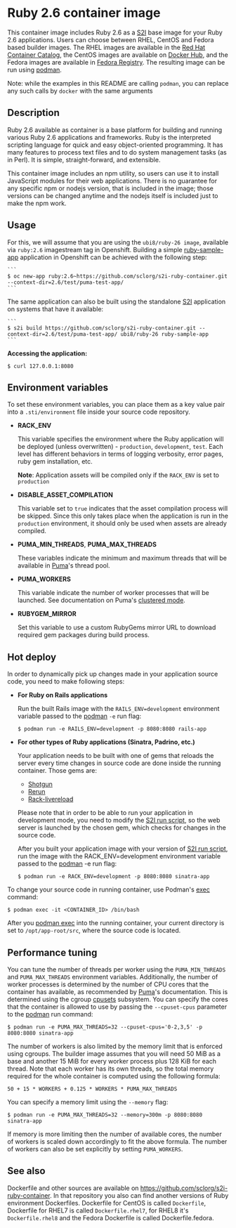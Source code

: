 Ruby 2.6 container image
=================
This container image includes Ruby 2.6 as a [S2I](https://github.com/openshift/source-to-image) base image for your Ruby 2.6 applications.
Users can choose between RHEL, CentOS and Fedora based builder images.
The RHEL images are available in the [Red Hat Container Catalog](https://access.redhat.com/containers/),
the CentOS images are available on [Docker Hub](https://hub.docker.com/r/centos/),
and the Fedora images are available in [Fedora Registry](https://registry.fedoraproject.org/).
The resulting image can be run using [podman](https://github.com/containers/libpod).

Note: while the examples in this README are calling `podman`, you can replace any such calls by `docker` with the same arguments

Description
-----------

Ruby 2.6 available as container is a base platform for
building and running various Ruby 2.6 applications and frameworks.
Ruby is the interpreted scripting language for quick and easy object-oriented programming.
It has many features to process text files and to do system management tasks (as in Perl).
It is simple, straight-forward, and extensible.

This container image includes an npm utility, so users can use it to install JavaScript
modules for their web applications. There is no guarantee for any specific npm or nodejs
version, that is included in the image; those versions can be changed anytime and
the nodejs itself is included just to make the npm work.

Usage
---------------------
For this, we will assume that you are using the `ubi8/ruby-26 image`, available via `ruby:2.6` imagestream tag in Openshift.
Building a simple [ruby-sample-app](https://github.com/sclorg/s2i-ruby-container/tree/master/2.6/test/puma-test-app) application
in Openshift can be achieved with the following step:

    ```
    $ oc new-app ruby:2.6~https://github.com/sclorg/s2i-ruby-container.git --context-dir=2.6/test/puma-test-app/
    ```

The same application can also be built using the standalone [S2I](https://github.com/openshift/source-to-image) application on systems that have it available:

    ```
    $ s2i build https://github.com/sclorg/s2i-ruby-container.git --context-dir=2.6/test/puma-test-app/ ubi8/ruby-26 ruby-sample-app
    ```

**Accessing the application:**
```
$ curl 127.0.0.1:8080
```

Environment variables
---------------------

To set these environment variables, you can place them as a key value pair into a `.sti/environment`
file inside your source code repository.

* **RACK_ENV**

    This variable specifies the environment where the Ruby application will be deployed (unless overwritten) - `production`, `development`, `test`.
    Each level has different behaviors in terms of logging verbosity, error pages, ruby gem installation, etc.

    **Note**: Application assets will be compiled only if the `RACK_ENV` is set to `production`

* **DISABLE_ASSET_COMPILATION**

    This variable set to `true` indicates that the asset compilation process will be skipped. Since this only takes place
    when the application is run in the `production` environment, it should only be used when assets are already compiled.

* **PUMA_MIN_THREADS**, **PUMA_MAX_THREADS**

    These variables indicate the minimum and maximum threads that will be available in [Puma](https://github.com/puma/puma)'s thread pool.

* **PUMA_WORKERS**

    This variable indicate the number of worker processes that will be launched. See documentation on Puma's [clustered mode](https://github.com/puma/puma#clustered-mode).

* **RUBYGEM_MIRROR**

    Set this variable to use a custom RubyGems mirror URL to download required gem packages during build process.

Hot deploy
---------------------
In order to dynamically pick up changes made in your application source code, you need to make following steps:

*  **For Ruby on Rails applications**

    Run the built Rails image with the `RAILS_ENV=development` environment variable passed to the [podman](https://github.com/containers/libpod) `-e` run flag:
    ```
    $ podman run -e RAILS_ENV=development -p 8080:8080 rails-app
    ```
*  **For other types of Ruby applications (Sinatra, Padrino, etc.)**

    Your application needs to be built with one of gems that reloads the server every time changes in source code are done inside the running container. Those gems are:
    * [Shotgun](https://github.com/rtomayko/shotgun)
    * [Rerun](https://github.com/alexch/rerun)
    * [Rack-livereload](https://github.com/johnbintz/rack-livereload)

    Please note that in order to be able to run your application in development mode, you need to modify the [S2I run script](https://github.com/openshift/source-to-image#anatomy-of-a-builder-image), so the web server is launched by the chosen gem, which checks for changes in the source code.

    After you built your application image with your version of [S2I run script](https://github.com/openshift/source-to-image#anatomy-of-a-builder-image), run the image with the RACK_ENV=development environment variable passed to the [podman](https://github.com/containers/libpod) -e run flag:
    ```
    $ podman run -e RACK_ENV=development -p 8080:8080 sinatra-app
    ```

To change your source code in running container, use Podman's [exec](https://github.com/containers/libpod) command:
```
$ podman exec -it <CONTAINER_ID> /bin/bash
```

After you [podman exec](https://github.com/containers/libpod) into the running container, your current
directory is set to `/opt/app-root/src`, where the source code is located.

Performance tuning
---------------------
You can tune the number of threads per worker using the
`PUMA_MIN_THREADS` and `PUMA_MAX_THREADS` environment variables.
Additionally, the number of worker processes is determined by the number of CPU
cores that the container has available, as recommended by
[Puma](https://github.com/puma/puma)'s documentation. This is determined using
the cgroup [cpusets](https://www.kernel.org/doc/Documentation/cgroup-v1/cpusets.txt)
subsystem. You can specify the cores that the container is allowed to use by passing
the `--cpuset-cpus` parameter to the [podman](https://github.com/containers/libpod) run command:
```
$ podman run -e PUMA_MAX_THREADS=32 --cpuset-cpus='0-2,3,5' -p 8080:8080 sinatra-app
```
The number of workers is also limited by the memory limit that is enforced using
cgroups. The builder image assumes that you will need 50 MiB as a base and
another 15 MiB for every worker process plus 128 KiB for each thread. Note that
each worker has its own threads, so the total memory required for the whole
container is computed using the following formula:

```
50 + 15 * WORKERS + 0.125 * WORKERS * PUMA_MAX_THREADS
```
You can specify a memory limit using the `--memory` flag:
```
$ podman run -e PUMA_MAX_THREADS=32 --memory=300m -p 8080:8080 sinatra-app
```
If memory is more limiting then the number of available cores, the number of
workers is scaled down accordingly to fit the above formula. The number of
workers can also be set explicitly by setting `PUMA_WORKERS`.


See also
--------
Dockerfile and other sources are available on https://github.com/sclorg/s2i-ruby-container.
In that repository you also can find another versions of Ruby environment Dockerfiles.
Dockerfile for CentOS is called `Dockerfile`, Dockerfile for RHEL7 is called `Dockerfile.rhel7`,
for RHEL8 it's `Dockerfile.rhel8` and the Fedora Dockerfile is called Dockerfile.fedora.
